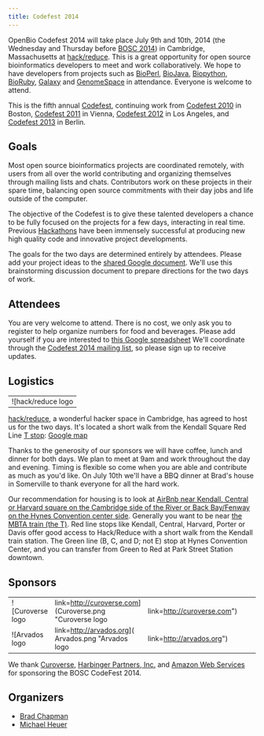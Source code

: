 ```yaml
---
title: Codefest 2014
---
```


OpenBio Codefest 2014 will take place July 9th and 10th, 2014 (the
Wednesday and Thursday before [BOSC 2014](BOSC_2014 "wikilink")) in
Cambridge, Massachusetts at [hack/reduce](http://www.hackreduce.org/).
This is a great opportunity for open source bioinformatics developers to
meet and work collaboratively. We hope to have developers from projects
such as [BioPerl](http://bioperl.org),
[BioJava](http://www.biojava.org), [Biopython](http://biopython.org),
[BioRuby](http://www.bioruby.org), [Galaxy](http://wiki.g2.bx.psu.edu/)
and [GenomeSpace](http://www.genomespace.org) in attendance. Everyone is
welcome to attend.

This is the fifth annual [Codefest](Codefest "wikilink"), continuing
work from [Codefest 2010](Codefest_2010 "wikilink") in Boston, [Codefest
2011](Codefest_2011 "wikilink") in Vienna, [Codefest
2012](Codefest_2012 "wikilink") in Los Angeles, and [Codefest
2013](Codefest_2013 "wikilink") in Berlin.

Goals
-----

Most open source bioinformatics projects are coordinated remotely, with
users from all over the world contributing and organizing themselves
through mailing lists and chats. Contributors work on these projects in
their spare time, balancing open source commitments with their day jobs
and life outside of the computer.

The objective of the Codefest is to give these talented developers a
chance to be fully focused on the projects for a few days, interacting
in real time. Previous
[Hackathons](http://www.open-bio.org/wiki/Hackathon) have been immensely
successful at producing new high quality code and innovative project
developments.

The goals for the two days are determined entirely by attendees. Please
add your project ideas to the [shared Google
document](https://docs.google.com/document/d/1yADE2bb0rEU6TASxuSPsvTdHvh_rtCXzJrsL3NWzxXE/edit?usp=sharing).
We'll use this brainstorming discussion document to prepare directions
for the two days of work.

Attendees
---------

You are very welcome to attend. There is no cost, we only ask you to
register to help organize numbers for food and beverages. Please add
yourself if you are interested to [this Google
spreadsheet](https://docs.google.com/spreadsheet/ccc?key=0Agxg-o4ZmoZ4dHU1OXhrczV3Q3d5eE9CUVhBc1dGNWc&usp=sharing)
We'll coordinate through the [Codefest 2014 mailing
list](https://groups.google.com/forum/?fromgroups#!forum/openbio-codefest-2014),
so please sign up to receive updates.

Logistics
---------

|                                                                                                                                |
|--------------------------------------------------------------------------------------------------------------------------------|
| ![hack/reduce logo|link=<http://www.hackreduce.org/>](hack-reduce-logo.png "hack/reduce logo|link=http://www.hackreduce.org/") |

[hack/reduce](http://www.hackreduce.org/), a wonderful hacker space in
Cambridge, has agreed to host us for the two days. It's located a short
walk from the Kendall Square Red Line [T stop](http://mbta.com/):
[Google map](http://goo.gl/maps/c8qkV)

Thanks to the generosity of our sponsors we will have coffee, lunch and
dinner for both days. We plan to meet at 9am and work throughout the day
and evening. Timing is flexible so come when you are able and contribute
as much as you'd like. On July 10th we'll have a BBQ dinner at Brad's
house in Somerville to thank everyone for all the hard work.

Our recommendation for housing is to look at [AirBnb near Kendall,
Central or Harvard square on the Cambridge side of the River or Back
Bay/Fenway on the Hynes Convention center
side](https://www.airbnb.com/s/boston--ma?checkin=07/08/2014&checkout=07/11/2014&price_max=250&sw_lat=42.336674148099135&sw_lng=-71.11771635949663&ne_lat=42.37715666811412&ne_lng=-71.06630377709917&zoom=14&search_by_map=true).
Generally you want to be near [the MBTA train (the
T)](http://mbta.com/schedules_and_maps/subway/). Red line stops like
Kendall, Central, Harvard, Porter or Davis offer good access to
Hack/Reduce with a short walk from the Kendall train station. The Green
line (B, C, and D; not E) stop at Hynes Convention Center, and you can
transfer from Green to Red at Park Street Station downtown.

Sponsors
--------

|                                                                                                         |          |                                                                                                                                                        |                                                                                                  |
|---------------------------------------------------------------------------------------------------------|----------|--------------------------------------------------------------------------------------------------------------------------------------------------------|--------------------------------------------------------------------------------------------------|
| ![Curoverse logo|link=<http://curoverse.com>](Curoverse.png "Curoverse logo|link=http://curoverse.com") |          | ![Harbinger Partners logo|link=<http://harbinger-partners.com/>](HP-logo-no-tagline.png "Harbinger Partners logo|link=http://harbinger-partners.com/") | ![AWS logo|link=<http://aws.amazon.com/>]( Aws-logo.jpeg "AWS logo|link=http://aws.amazon.com/") |
| ![Arvados logo|link=<http://arvados.org>]( Arvados.png "Arvados logo|link=http://arvados.org")          |

We thank [Curoverse](http://curoverse.com), [Harbinger Partners,
Inc.](http://harbinger-partners.com/) and [Amazon Web
Services](http://aws.amazon.com/) for sponsoring the BOSC CodeFest 2014.

Organizers
----------

-   [Brad Chapman](http://bcbio.wordpress.com/)
-   [Michael Heuer](http://github.com/heuermh/)

